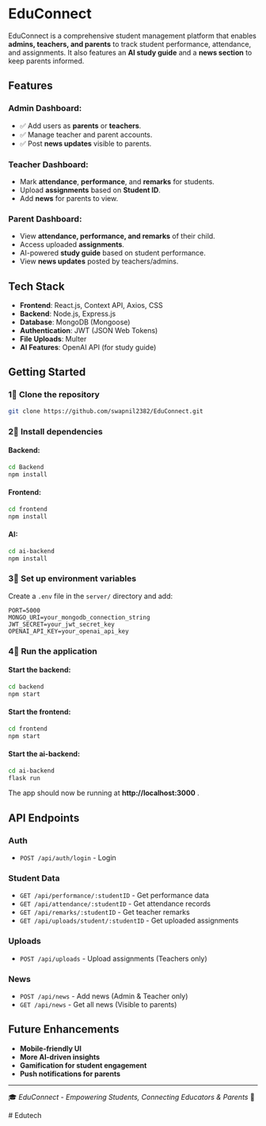 # EduConnect

EduConnect is a comprehensive student management platform that enables **admins, teachers, and parents** to track student performance, attendance, and assignments. It also features an **AI study guide** and a **news section** to keep parents informed.

##  Features

### Admin Dashboard:
- ✅ Add users as **parents** or **teachers**.
- ✅ Manage teacher and parent accounts.
- ✅ Post **news updates** visible to parents.

### Teacher Dashboard:
-  Mark **attendance**, **performance**, and **remarks** for students.
-  Upload **assignments** based on **Student ID**.
-  Add **news** for parents to view.

### Parent Dashboard:
-  View **attendance, performance, and remarks** of their child.
-  Access uploaded **assignments**.
-  AI-powered **study guide** based on student performance.
-  View **news updates** posted by teachers/admins.

##  Tech Stack

- **Frontend**: React.js, Context API, Axios, CSS
- **Backend**: Node.js, Express.js
- **Database**: MongoDB (Mongoose)
- **Authentication**: JWT (JSON Web Tokens)
- **File Uploads**: Multer
- **AI Features**: OpenAI API (for study guide)


##  Getting Started

### 1⃣ Clone the repository

```bash
git clone https://github.com/swapnil2382/EduConnect.git
```

### 2⃣ Install dependencies

#### Backend:
```bash
cd Backend
npm install
```

#### Frontend:
```bash
cd frontend
npm install
```
#### AI:
```bash
cd ai-backend
npm install
```

### 3⃣ Set up environment variables

Create a `.env` file in the `server/` directory and add:

```
PORT=5000
MONGO_URI=your_mongodb_connection_string
JWT_SECRET=your_jwt_secret_key
OPENAI_API_KEY=your_openai_api_key
```

### 4⃣ Run the application

#### Start the backend:
```bash
cd backend
npm start
```

#### Start the frontend:
```bash
cd frontend
npm start
```

#### Start the ai-backend:
```bash
cd ai-backend
flask run
```

The app should now be running at **http://localhost:3000** .

##  API Endpoints

###  Auth
- `POST /api/auth/login` - Login

###  Student Data
- `GET /api/performance/:studentID` - Get performance data
- `GET /api/attendance/:studentID` - Get attendance records
- `GET /api/remarks/:studentID` - Get teacher remarks
- `GET /api/uploads/student/:studentID` - Get uploaded assignments

###  Uploads
- `POST /api/uploads` - Upload assignments (Teachers only)

###  News
- `POST /api/news` - Add news (Admin & Teacher only)
- `GET /api/news` - Get all news (Visible to parents)

##  Future Enhancements
-  **Mobile-friendly UI**
-  **More AI-driven insights**
-  **Gamification for student engagement**
-  **Push notifications for parents**


---

🎓 *EduConnect - Empowering Students, Connecting Educators & Parents* 🚀

#   E d u t e c h  
 